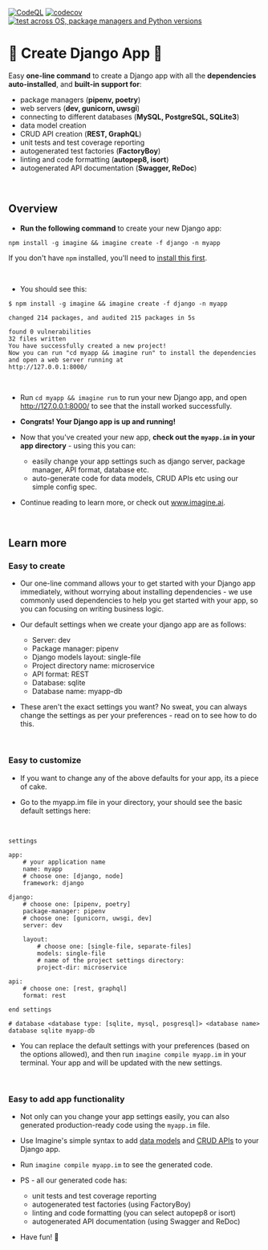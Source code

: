 [![CodeQL](https://github.com/imagineai/create-django-app/actions/workflows/codeql-analysis.yml/badge.svg)](https://github.com/imagineai/create-django-app/actions/workflows/codeql-analysis.yml) [![codecov](https://codecov.io/gh/imagineai/create-django-app/branch/master/graph/badge.svg?token=5IK4BJB4I3)](https://codecov.io/gh/imagineai/create-django-app) [![test across OS, package managers and Python versions](https://github.com/imagineai/create-django-app/actions/workflows/test_envs.yml/badge.svg)](https://github.com/imagineai/create-django-app/actions/workflows/test_envs.yml) 

<h1> 💛 Create Django App 💛 </h1>

Easy **one-line command** to create a Django app with all the **dependencies auto-installed**, and **built-in support for**:
- package managers (**pipenv, poetry**)
- web servers (**dev, gunicorn, uwsgi**)
- connecting to different databases (**MySQL, PostgreSQL, SQLite3**)
- data model creation
- CRUD API creation (**REST, GraphQL**)
- unit tests and test coverage reporting
- autogenerated test factories (**FactoryBoy**)
- linting and code formatting (**autopep8, isort**)
- autogenerated API documentation (**Swagger, ReDoc**)

<br/>

<h2> Overview </h2>

- **Run the following command** to create your new Django app:
```
npm install -g imagine && imagine create -f django -n myapp 
```
If you don't have `npm` installed, you'll need to [install this first](https://docs.npmjs.com/cli/v7/commands/npm-install).

<br/>

- You should see this:

```
$ npm install -g imagine && imagine create -f django -n myapp 

changed 214 packages, and audited 215 packages in 5s

found 0 vulnerabilities
32 files written
You have successfully created a new project!
Now you can run "cd myapp && imagine run" to install the dependencies and open a web server running at
http://127.0.0.1:8000/
```
<br/>

- Run `cd myapp && imagine run` to run your new Django app, and open http://127.0.0.1:8000/ to see that the install worked successfully.

- **Congrats! Your Django app is up and running!**

- Now that you've created your new app, **check out the `myapp.im` in your app directory** - using this you can: 
  - easily change your app settings such as django server, package manager, API format, database etc.
  - auto-generate code for data models, CRUD APIs etc using our simple config spec. 

- Continue reading to learn more, or check out www.imagine.ai.

</br>
<h2> Learn more </h2>

<h3> Easy to create </h3>

- Our one-line command allows your to get started with your Django app immediately, without worrying about installing dependencies - we use commonly used dependencies to help you get started with your app, so you can focusing on writing business logic. 


- Our default settings when we create your django app are as follows: 
  - Server:                 dev
  - Package manager:        pipenv
  - Django models layout:   single-file
  - Project directory name: microservice
  - API format:             REST
  - Database:               sqlite
  - Database name:          myapp-db

- These aren't the exact settings you want? No sweat, you can always change the settings as per your preferences - read on to see how to do this.

<br/>

<h3> Easy to customize </h3>

- If you want to change any of the above defaults for your app, its a piece of cake.

- Go to the myapp.im file in your directory, your should see the basic default settings here:

</br>

```
settings

app:
    # your application name
    name: myapp
    # choose one: [django, node]
    framework: django

django:
    # choose one: [pipenv, poetry]
    package-manager: pipenv
    # choose one: [gunicorn, uwsgi, dev]
    server: dev

    layout:
        # choose one: [single-file, separate-files]
        models: single-file
        # name of the project settings directory:
        project-dir: microservice

api:
    # choose one: [rest, graphql]
    format: rest

end settings

# database <database type: [sqlite, mysql, posgresql]> <database name>
database sqlite myapp-db 

```
  
- You can replace the default settings with your preferences (based on the options allowed), and then run `imagine compile myapp.im` in your terminal. Your app and will be updated with the new settings.


<br/>

<h3> Easy to add app functionality </h3>

- Not only can you change your app settings easily, you can also generated production-ready code using the `myapp.im` file. 


- Use Imagine's simple syntax to add [data models](www.imagine.ai/docs/model) and [CRUD APIs](www.imagine.ai/docs/api) to your Django app. 


- Run `imagine compile myapp.im` to see the generated code.

- PS - all our generated code has:
  - unit tests and test coverage reporting
  - autogenerated test factories (using FactoryBoy)
  - linting and code formatting (you can select autopep8 or isort)
  - autogenerated API documentation (using Swagger and ReDoc)

- Have fun! 💛
